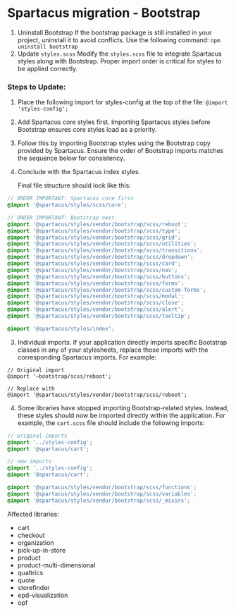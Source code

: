 # Spartacus migration - Bootstrap

1. Uninstall Bootstrap
   If the bootstrap package is still installed in your project, uninstall it to avoid conflicts. Use
   the following command:
   ```npm uninstall bootstrap```
2. Update `styles.scss`
   Modify the `styles.scss` file to integrate Spartacus styles along with Bootstrap. Proper import order is critical for
   styles to be applied correctly.
### Steps to Update:
1. Place the following import for styles-config at the top of the file:
       ```@import 'styles-config';```
2. Add Spartacus core styles first. Importing Spartacus styles before Bootstrap ensures core styles load as a
   priority.
3. Follow this by importing Bootstrap styles using the Bootstrap copy provided by Spartacus. Ensure the order of
   Bootstrap imports matches the sequence below for consistency.
4. Conclude with the Spartacus index styles.


   Final file structure should look like this:

```styles.scss
// ORDER IMPORTANT: Spartacus core first
@import '@spartacus/styles/scss/core';

// ORDER IMPORTANT: Bootstrap next
@import '@spartacus/styles/vendor/bootstrap/scss/reboot';
@import '@spartacus/styles/vendor/bootstrap/scss/type';
@import '@spartacus/styles/vendor/bootstrap/scss/grid';
@import '@spartacus/styles/vendor/bootstrap/scss/utilities';
@import '@spartacus/styles/vendor/bootstrap/scss/transitions';
@import '@spartacus/styles/vendor/bootstrap/scss/dropdown';
@import '@spartacus/styles/vendor/bootstrap/scss/card';
@import '@spartacus/styles/vendor/bootstrap/scss/nav';
@import '@spartacus/styles/vendor/bootstrap/scss/buttons';
@import '@spartacus/styles/vendor/bootstrap/scss/forms';
@import '@spartacus/styles/vendor/bootstrap/scss/custom-forms';
@import '@spartacus/styles/vendor/bootstrap/scss/modal';
@import '@spartacus/styles/vendor/bootstrap/scss/close';
@import '@spartacus/styles/vendor/bootstrap/scss/alert';
@import '@spartacus/styles/vendor/bootstrap/scss/tooltip';

@import '@spartacus/styles/index';
```
3. Individual imports.
   If your application directly imports specific Bootstrap classes in any of your stylesheets, replace those imports with the corresponding Spartacus imports. For example:
```
// Original import
@import '~bootstrap/scss/reboot';

// Replace with
@import '@spartacus/styles/vendor/bootstrap/scss/reboot';
```

4. Some libraries have stopped importing Bootstrap-related styles. Instead, these styles should now be imported directly within the application. For example, the `cart.scss` file should include the following imports:
```scss
// original imports
@import '../styles-config';
@import '@spartacus/cart';
```

```scss
// new imports
@import '../styles-config';
@import '@spartacus/cart';

@import '@spartacus/styles/vendor/bootstrap/scss/functions';
@import '@spartacus/styles/vendor/bootstrap/scss/variables';
@import '@spartacus/styles/vendor/bootstrap/scss/_mixins';
```
Affected libraries:
- cart
- checkout
- organization
- pick-up-in-store
- product
- product-multi-dimensional
- qualtrics
- quote
- storefinder
- epd-visualization
- opf
